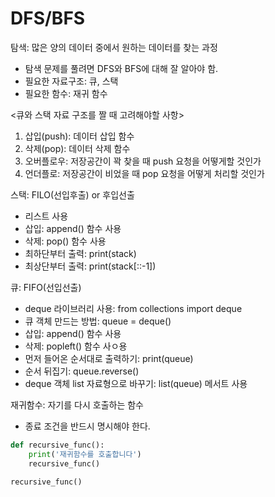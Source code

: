# DFS/BFS

탐색: 많은 양의 데이터 중에서 원하는 데이터를 찾는 과정

- 탐색 문제를 풀려면 DFS와 BFS에 대해 잘 알아야 함.
- 필요한 자료구조: 큐, 스택
- 필요한 함수: 재귀 함수

<큐와 스택 자료 구조를 짤 때 고려해야할 사항>

1. 삽입(push): 데이터 삽입 함수
2. 삭제(pop): 데이터 삭제 함수
3. 오버플로우: 저장공간이 꽉 찾을 때 push 요청을 어떻게할 것인가
4. 언더플로: 저장공간이 비었을 때 pop 요청을 어떻게 처리할 것인가

스택: FILO(선입후출) or 후입선출

- 리스트 사용
- 삽입: append() 함수 사용
- 삭제: pop() 함수 사용
- 최하단부터 출력: print(stack)
- 최상단부터 출력: print(stack[::-1])

큐: FIFO(선입선출)

- deque 라이브러리 사용: from collections import deque
- 큐 객체 만드는 방법: queue = deque()
- 삽입: append() 함수 사용
- 삭제: popleft() 함수 사ㅇ용
- 먼저 들어온 순서대로 출력하기: print(queue)
- 순서 뒤집기: queue.reverse()
- deque 객체 list 자료형으로 바꾸기: list(queue) 메서트 사용

재귀함수: 자기를 다시 호출하는 함수

- 종료 조건을 반드시 명시해야 한다.

```python
def recursive_func():
    print('재귀함수를 호출합니다')
    recursive_func()

recursive_func()
```
